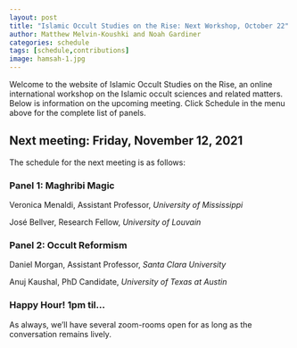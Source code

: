 ```yaml
---
layout: post
title: "Islamic Occult Studies on the Rise: Next Workshop, October 22"
author: Matthew Melvin-Koushki and Noah Gardiner
categories: schedule
tags: [schedule,contributions]
image: hamsah-1.jpg
---
```


Welcome to the website of Islamic Occult Studies on the Rise, an online international workshop on the Islamic occult sciences and related matters. Below is information on the upcoming meeting. Click Schedule in the menu above for the complete list of panels.

## Next meeting: Friday, November 12, 2021

The schedule for the next meeting is as follows:

### Panel 1: Maghribi Magic

Veronica Menaldi, Assistant Professor, *University of Mississippi*

José Bellver, Research Fellow, *University of Louvain*


### Panel 2: Occult Reformism

Daniel Morgan, Assistant Professor, *Santa Clara University*

Anuj Kaushal, PhD Candidate, *University of Texas at Austin*


### Happy Hour! 1pm til...
As always, we’ll have several zoom-rooms open for as long as the conversation remains lively.
